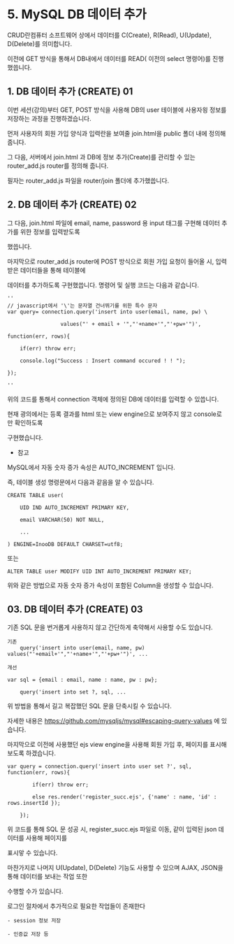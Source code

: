 # 5. MySQL DB 데이터 추가

CRUD란컴퓨터 소프트웨어 상에서 데이터를 C(Create), R(Read), U(Update), D(Delete)를 의미합니다.

이전에 GET 방식을 통해서 DB내에서 데이터를 READ( 이전의 select 명령어)를 진행했씁니다.

## 1. DB 데이터 추가 (CREATE) 01

이번 세션(강의)부터 GET, POST 방식을 사용해 DB의 user 테이블에 사용자읭 정보를 저장하는 과정을 진행하겠습니다.

먼저 사용자의 회원 가입 양식과 입력란을 보여줄 join.html을 public 폴더 내에 정의해 줍니다.

그 다음, 서버에서 join.html 과 DB에 정보 추가(Create)를 관리할 수 있는 router_add.js router를 정의해 줍니다.

필자는 router_add.js 파일을 router/join 폴더에 추가했씁니다.

## 2. DB 데이터 추가 (CREATE) 02

그 다음, join.html 파일에 email, name, password 용 input 태그를 구현해 데이터 추가를 위한 정보를 입력받도록

했씁니다.

마지막으로 router_add.js router에 POST 방식으로 회원 가입 요청이 들어올 시, 입력받은 데이터들을 통해 테이블에

데이터를 추가하도록 구현했씁니다. 명령어 및  실행 코드는 다음과 같습니다.

	''
	// javascript에서 '\'는 문자열 건너뛰기를 위한 특수 문자
	var query= connection.query('insert into user(email, name, pw) \
	
				     values("' + email + '","'+name+'","'+pw+'")',
	
	function(err, rows){
	
		if(err) throw err;

		console.log("Success : Insert command occured ! ! ");
	
	});

	''

위의 코드를 통해서 connection 객체에 정의된 DB에 데이터를 입력할 수 있씁니다.

현재 광의에서는 등록 결과를 html 또는 view engine으로 보여주지 않고 console로만 확인하도록

구현했습니다.

* 참고

MySQL에서 자동 숫자 증가 속성은 AUTO_INCREMENT 입니다.

즉, 테이블 생성 명령문에서 다음과 같음을 알 수 있습니다.

	CREATE TABLE user(
		
		UID IND AUTO_INCREMENT PRIMARY KEY,

		email VARCHAR(50) NOT NULL,

		...
	
	) ENGINE=InooDB DEFAULT CHARSET=utf8;

또는

	ALTER TABLE user MODIFY UID INT AUTO_INCREMENT PRIMARY KEY;

위와 같은 방법으로 자동 숫자 증가 속성이 포함된 Column을 생성할 수 있습니다.

## 03. DB 데이터 추가 (CREATE) 03

기존 SQL 문을 번거롭게 사용하지 않고 간단하게 축약해서 사용할 수도 있습니다.

	기존
		query('insert into user(email, name, pw) values("'+email+'","'+name+'","'+pw+'")', ...
	
	개선
	
	var sql = {email : email, name : name, pw : pw};

		query('insert into set ?, sql, ...

위 방법을 통해서 길고 복잡했던 SQL 문을 단축시킬 수 있습니다.

자세한 내용은 https://github.com/mysqljs/mysql#escaping-query-values 에 있습니다.

마지막으로 이전에 사용했던 ejs view engine을 사용해 회원 가입 후, 페이지를 표시해 보도록 하겠습니다.

	var query = connection.query('insert into user set ?', sql, function(err, rows){

			if(err) throw err;

			else res.render('register_succ.ejs', {'name' : name, 'id' : rows.insertId });

		});

위 코드를 통해 SQL 문 성공 시, register_succ.ejs 파일로 이동, 같이 입력된 json 데이터를 사용해 페이지를

표시앟 수 있습니다.

마찬가지로 나머지 U(Update), D(Delete) 기능도 사용할 수 있으며 AJAX, JSON을 통해 데이터를 보내는 작업 또한

수행할 수가 있습니다.

로그인 절차에서 추가적으로 필요한 작업들이 존재한다

	- session 정보 저장

	- 인증값 저장 등


